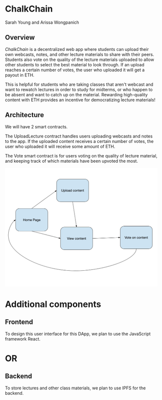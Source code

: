 # ChalkChain

Sarah Young and Arissa Wongpanich


## Overview
_ChalkChain_ is a decentralized web app where students can upload their own webcasts, notes, and other lecture materials to share with their peers. Students also vote on the quality of the lecture materials uploaded to allow other students to select the best material to look through. If an upload reaches a certain number of votes, the user who uploaded it will get a payout in ETH.

This is helpful for students who are taking classes that aren't webcast and want to rewatch lectures in order to study for midterms, or who happen to be absent and want to catch up on the material. Rewarding high-quality content with ETH provides an incentive for democratizing lecture materials!

## Architecture
We will have 2 smart contracts.

The UploadLecture contract handles users uploading webcasts and notes to the app. If the uploaded content receives a certain number of votes, the user who uploaded it will receive some amount of ETH.

The Vote smart contract is for users voting on the quality of lecture material, and keeping track of which materials have been upvoted the most.

![alt text](diagram.png)

# Additional components
## Frontend
To design this user interface for this DApp, we plan to use the JavaScript framework React.

# OR

## Backend
To store lectures and other class materials, we plan to use IPFS for the backend.
